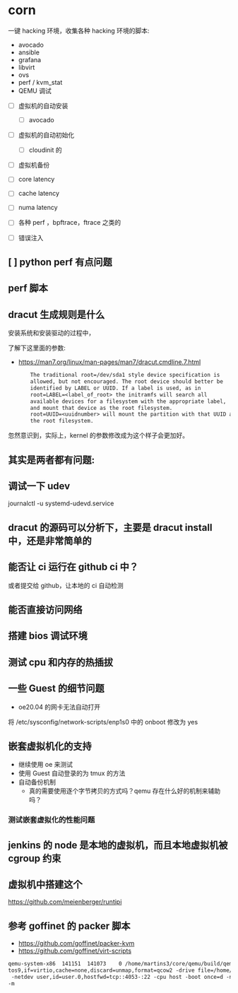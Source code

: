 # corn

一键 hacking 环境，收集各种 hacking 环境的脚本:
- avocado
- ansible
- grafana
- libvirt
- ovs
- perf / kvm_stat
- QEMU 调试
- [ ] 虚拟机的自动安装
  - [ ] avocado
- [ ] 虚拟机的自动初始化
  - [ ] cloudinit 的
- [ ] 虚拟机备份
- [ ] core latency
- [ ] cache latency
- [ ] numa latency
- [ ] 各种 perf ，bpftrace，ftrace 之类的
- [ ] 错误注入


## [ ] python perf 有点问题

## perf 脚本

## dracut 生成规则是什么
安装系统和安装驱动的过程中，

了解下这里面的参数:
- https://man7.org/linux/man-pages/man7/dracut.cmdline.7.html

```txt
       The traditional root=/dev/sda1 style device specification is
       allowed, but not encouraged. The root device should better be
       identified by LABEL or UUID. If a label is used, as in
       root=LABEL=<label_of_root> the initramfs will search all
       available devices for a filesystem with the appropriate label,
       and mount that device as the root filesystem.
       root=UUID=<uuidnumber> will mount the partition with that UUID as
       the root filesystem.
```
忽然意识到，实际上，kernel 的参数修改成为这个样子会更加好。

## 其实是两者都有问题:

## 调试一下 udev
journalctl -u systemd-udevd.service

## dracut 的源码可以分析下，主要是 dracut install 中，还是非常简单的

## 能否让 ci 运行在 github ci 中？
或者提交给 github，让本地的 ci 自动检测

## 能否直接访问网络

## 搭建 bios 调试环境

## 测试 cpu 和内存的热插拔

## 一些 Guest 的细节问题

- oe20.04 的网卡无法自动打开

将 /etc/sysconfig/network-scripts/enp1s0 中的 onboot 修改为 yes

## 嵌套虚拟机化的支持
- 继续使用 oe 来测试
- 使用 Guest 自动登录的为 tmux 的方法
- 自动备份机制
  - 真的需要使用逐个字节拷贝的方式吗？qemu 存在什么好的机制来辅助吗？

### 测试嵌套虚拟化的性能问题

## jenkins 的 node 是本地的虚拟机，而且本地虚拟机被 cgroup 约束

## 虚拟机中搭建这个
https://github.com/meienberger/runtipi


## 参考 goffinet 的 packer 脚本
- https://github.com/goffinet/packer-kvm
- https://github.com/goffinet/virt-scripts

```txt
qemu-system-x86  141151  141073    0 /home/martins3/core/qemu/build/qemu-system-x86_64 -vnc 127.0.0.1:26 -drive file=artifacts/qemu/centos9/packer-cen
tos9,if=virtio,cache=none,discard=unmap,format=qcow2 -drive file=/home/martins3/.cache/packer/7df0e601c1b6b1d629ebd8ddb382c34f976417d6.iso,media=cdrom
 -netdev user,id=user.0,hostfwd=tcp::4053-:22 -cpu host -boot once=d -name packer-centos9 -machine type=pc,accel=kvm -device virtio-net,netdev=user.0
-m
```
